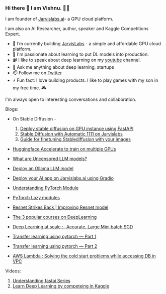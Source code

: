 ### Hi there 👋  I am Vishnu. 👨‍💻


I am founder of [Jarvislabs.ai](https://jarvislabs.ai/)- a GPU cloud platform.

I am also an AI Researcher, author, speaker and Kaggle Competitions Expert.


- 🔭 I’m currently building  [JarvisLabs](http://cloud.jarvislabs.ai/) - a simple and affordable GPU cloud platform.
- 🌱 I'm passionate about learning to put DL models into production.
- :video_camera: I like to speak about deep learning on my [youtube](https://www.youtube.com/channel/UCAMo8bfMjeMyY_CTkcN9fcA) channel.
- 💬 Ask me anything about deep learning, startups 
- 📫 Follow me on [Twitter](https://twitter.com/vishnuvig)
- ⚡ Fun fact: I love building products. I like to play games with my son in my free time. :video_game:

I'm always open to interesting conversations and collaboration.

Blogs:
 
* On Stable Diffusion -

    1. [Deploy stable diffusion on GPU instance using FastAPI](https://medium.com/@vishnuvig/deploy-stable-diffusion-on-gpu-instance-using-fastapi-d0743eeb735d)
    2. [Stable Diffusion with Automatic 1111 on Jarvislabs](https://medium.com/@vishnuvig/stable-diffusion-with-automatic-1111-on-jarvislabs-1cd281eb57f9)
    3. [Guide for finetuning Stablediffusion with your images](https://ai.plainenglish.io/guide-for-finetuning-stablediffusion-with-your-images-fc6856c0c2a7)


* [Huggingface Accelerate to train on multiple GPUs](https://jarvislabs.ai/blogs/accelerate/)
* [What are Uncensored LLM models?](https://jarvislabs.ai/blogs/llm_uncensored)
* [Deploy an Ollama LLM model](https://jarvislabs.ai/blogs/ollama_deploy)
* [Deploy your AI app on Jarvislabs.ai using Gradio](https://jarvislabs.ai/blogs/gradio-setup/)
* [Understanding PyTorch Module](https://jarvislabs.ai/blogs/pytorch-modules/)
* [PyTorch Lazy modules](https://jarvislabs.ai/blogs/PyTorch-lazy-modules/)
* [Resnet Strikes Back | Improving Resnet model](https://jarvislabs.ai/blogs/resnetstrikesback/)
* [The 3 popular courses on DeepLearning](https://towardsdatascience.com/the-3-popular-courses-for-deeplearning-ai-ac37d4433bd)
* [Deep Learning at scale :- Accurate, Large Mini batch SGD](https://towardsdatascience.com/deep-learning-at-scale-accurate-large-mini-batch-sgd-8207d54bfe02)
* [Transfer learning using pytorch — Part 1](https://medium.com/p/4c3475f4495)
* [Transfer learning using pytorch — Part 2](https://medium.com/p/9c5b18e15551)
* [AWS Lambda : Solving the cold start problems while accessing DB in VPC](https://medium.com/p/304daab5d3b5)

Videos:

1. [Understanding fastai Series](https://www.youtube.com/watch?v=NzWadB_fcTE&list=PLexqeSjf_hzOfQMAz9UdDb-TaP13W0WQ_)
2. [Learn Deep Learning by competeing in Kaggle](https://www.youtube.com/watch?v=rnJG12vIuFc&list=PLexqeSjf_hzPUygXwHyDUkIpU9d1xFCXs)

